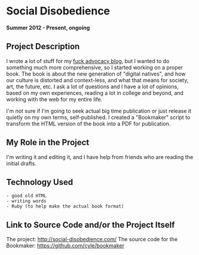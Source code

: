 # Social Disobedience

**Summer 2012 - Present, ongoing**

## Project Description

I wrote a lot of stuff for my [fuck advocacy blog](fuck_advocacy.md), but I wanted to do something much more comprehensive, so I started working on a proper book. The book is about the new generation of "digital natives", and how our culture is distorted and context-less, and what that means for society, art, the future, etc. I ask a lot of questions and I have a lot of opinions, based on my own experiences, reading a lot in college and beyond, and working with the web for my entire life.

I'm not sure if I'm going to seek actual big time publication or just release it quietly on my own terms, self-published. I created a "Bookmaker" script to transform the HTML version of the book into a PDF for publication.

## My Role in the Project

I'm writing it and editing it, and I have help from friends who are reading the initial drafts.

## Technology Used

	- good old HTML
	- writing words
	- Ruby (to help make the actual book format)

## Link to Source Code and/or the Project Itself

The project: http://social-disobedience.com/
The source code for the Bookmaker: https://github.com/cyle/bookmaker